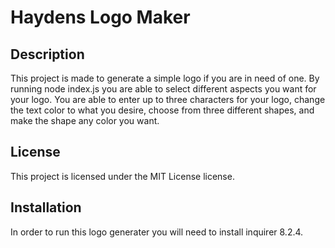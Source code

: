 

# Haydens Logo Maker
  


## Description
  
This project is made to generate a simple logo if you are in need of one. By running node index.js you are able to select different aspects you want for your logo. You are able to enter up to three characters for your logo, change the text color to what you desire, choose from three different shapes, and make the shape any color you want. 
  

## License

This project is licensed under the MIT License license.


## Installation
In order to run this logo generater you will need to install inquirer 8.2.4.
